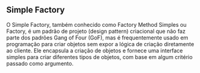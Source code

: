 ## Simple Factory

O Simple Factory, também conhecido como Factory Method Simples ou Factory, é um padrão de projeto (design pattern) criacional que não faz parte dos padrões Gang of Four (GoF), mas é frequentemente usado em programação para criar objetos sem expor a lógica de criação diretamente ao cliente. Ele encapsula a criação de objetos e fornece uma interface simples para criar diferentes tipos de objetos, com base em algum critério passado como argumento.
